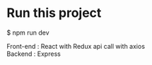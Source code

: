 <h1>Run this project</h1>

$ npm run dev

Front-end : React with Redux api call with axios <br>
Backend : Express

